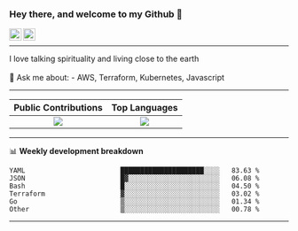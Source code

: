 ### Hey there, and welcome to my Github 👋

<a href="https://www.linkedin.com/in/ibrahiem-mohammad/" target="_blank">
  <img align="left" alt="Ibrahiem's LinkdeIn" width="22px" src="https://cdn.worldvectorlogo.com/logos/linkedin-icon-2.svg"/>
</a>
<a href="https://imohammd.netlify.app/" target="_blank">
  <img align="left" alt="Ibrahiem's Website" width="22px" src="https://cdn.worldvectorlogo.com/logos/netlify.svg"/>
</a>
<br>
<hr>
I love talking spirituality and living close to the earth
<br>
<br>
💬 Ask me about: 
- AWS, Terraform, Kubernetes, Javascript

-------

Public Contributions             |  Top Languages
:-------------------------:|:-------------------------:
![](https://github-readme-stats.vercel.app/api?username=ibrahiem96&show_icons=true&count_private=true&bg_color=30,e96443,904e95&title_color=fff&text_color=fff)  |  ![](https://github-readme-stats.vercel.app/api/top-langs/?username=ibrahiem96&layout=compact&bg_color=30,e96443,904e95&title_color=fff&text_color=fff&hide=html,css)

-------
📊 **Weekly development breakdown**
<!--START_SECTION:waka-->

```text
YAML                        █████████████████████░░░░   83.63 %
JSON                        █▓░░░░░░░░░░░░░░░░░░░░░░░   06.08 %
Bash                        █░░░░░░░░░░░░░░░░░░░░░░░░   04.50 %
Terraform                   ▓░░░░░░░░░░░░░░░░░░░░░░░░   03.02 %
Go                          ▒░░░░░░░░░░░░░░░░░░░░░░░░   01.34 %
Other                       ▒░░░░░░░░░░░░░░░░░░░░░░░░   00.78 %
```

<!--END_SECTION:waka-->
-------
